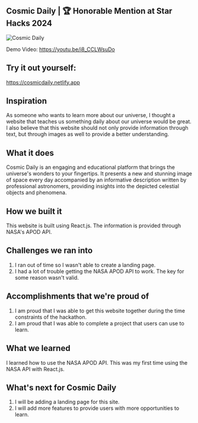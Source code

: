 ## Cosmic Daily | 🏆 Honorable Mention at Star Hacks 2024

![Cosmic Daily](https://github.com/user-attachments/assets/fdc783be-972c-46d9-899d-7d6733ef9241)

Demo Video: https://youtu.be/i8_CCLWsuDo

## Try it out yourself: 
https://cosmicdaily.netlify.app

## Inspiration
As someone who wants to learn more about our universe, I thought a website that teaches us something daily about our universe would be great. I also believe that this website should not only provide information through text, but through images as well to provide a better understanding. 

## What it does
Cosmic Daily is an engaging and educational platform that brings the universe's wonders to your fingertips. It presents a new and stunning image of space every day accompanied by an informative description written by professional astronomers, providing insights into the depicted celestial objects and phenomena. 

## How we built it
This website is built using React.js. The information is provided through NASA's APOD API. 

## Challenges we ran into
1. I ran out of time so I wasn't able to create a landing page. 
2. I had a lot of trouble getting the NASA APOD API to work. The key for some reason wasn't valid. 

## Accomplishments that we're proud of
1. I am proud that I was able to get this website together during the time constraints of the hackathon. 
2. I am proud that I was able to complete a project that users can use to learn. 

## What we learned
I learned how to use the NASA APOD API. This was my first time using the NASA API with React.js. 

## What's next for Cosmic Daily 
1. I will be adding a landing page for this site. 
2. I will add more features to provide users with more opportunities to learn. 
